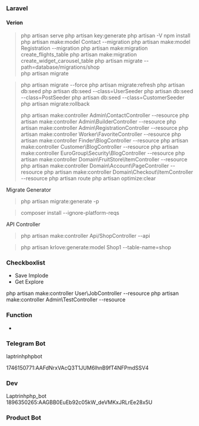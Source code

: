 ### Laravel

#### Verion

> php artisan serve
> php artisan key:generate
> php artisan -V
> npm install
> php artisan make:model Contact --migration
> php artisan make:model Registration --migration
> php artisan make:migration create_flights_table
php artisan make:migration create_widget_carousel_table
> php artisan migrate --path=database/migrations/shop  
> php artisan migrate

> php artisan migrate --force
> php artisan migrate:refresh
> php artisan db:seed
> php artisan db:seed --class=UserSeeder
> php artisan db:seed --class=PostSeeder
> php artisan db:seed --class=CustomerSeeder
> php artisan migrate:rollback
> 
> 
> php artisan make:controller Admin\ContactController --resource
> php artisan make:controller Admin\BuilderController --resource
> php artisan make:controller Admin\RegistrationController --resource
> php artisan make:controller Worker\FavoriteController --resource
> php artisan make:controller Finder\BlogController --resource
> php artisan make:controller Customer\BlogController --resource
> php artisan make:controller EuroGroup\Security\BlogController --resource
> php artisan make:controller Domain\FruitStore\ItemController --resource
> php artisan make:controller Domain\Account\PageController --resource
> php artisan make:controller Domain\Checkout\ItemController --resource
> php artisan route
> php artisan optimize:clear

Migrate Generator

> php artisan migrate:generate -p

> composer install --ignore-platform-reqs

API Controller

> php artisan make:controller Api/ShopController --api


> php artisan krlove:generate:model Shop1 --table-name=shop

### Checkboxlist

- Save Implode
- Get Explore

php artisan make:controller User\JobController --resource
php artisan make:controller Admin\TestController --resource

### Function

 -   


### Telegram Bot

laptrinhphpbot

1746150771:AAFdNrxVAcQ3T1JUM6lhnB9fT4NFPmdSSV4

### Dev
Laptrinhphp_bot
1896350265:AAGBB0EuEb92c05kW_deVMKxJRLrEe28x5U

### Product Bot

